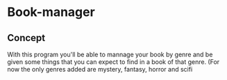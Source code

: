 # Book-manager
## Concept
With this program you'll be able to mannage your book by genre and be given some things that you can expect to find in a book of that genre.
(For now the only genres added are mystery, fantasy, horror and scifi
